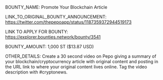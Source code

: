 BOUNTY_NAME: Promote Your Blockchain Article

LINK_TO_ORIGINAL_BOUNTY_ANNOUNCEMENT: https://twitter.com/thepepoapp/status/1187359372944519173

LINK TO APPLY FOR BOUNTY: https://explorer.bounties.network/bounty/3541

BOUNTY_AMOUNT: 1,000 ST ($13.87 USD)

OTHER_DETAILS: Create a 30 second video on Pepo giving a summary of your blockchain/cryptocurrency article with original content and posting in the URL link to where your original content lives online. Tag the video description with #cryptonews.
